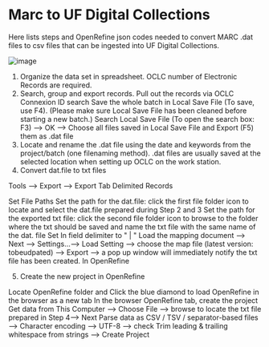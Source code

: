 # Marc to UF Digital Collections
Here lists steps and OpenRefine json codes needed to convert MARC .dat files to csv files that can be ingested into UF Digital Collections. 

![image](https://user-images.githubusercontent.com/13337446/215325755-4a419535-9192-4b92-b0bf-a05e4945421f.png)

1. Organize the data set in spreadsheet. OCLC number of Electronic Records are required.
2. Search, group and export records. 
Pull out the records via OCLC Connexion ID search
Save the whole batch in Local Save File (To save, use F4). (Please make sure Local Save File has been cleaned before starting a new batch.)
Search Local Save File (To open the search box: F3) --> OK --> Choose all files saved in  Local Save File and Export (F5) them as .dat file
3. Locate and rename the .dat file using the date and keywords from the project/batch (one filenaming method). .dat files are usually saved at the selected location when setting up OCLC on the work station. 
4. Convert  dat.file to txt files

Tools --> Export --> Export Tab Delimited Records

Set File Paths
Set the path for the dat.file: click the first file folder icon to locate and select the dat.file prepared during Step 2 and 3
Set the path for the exported txt file: click the second file folder icon to browse to the folder where the txt should be saved and name the txt file with the same name of the dat. file
Set In field delimiter to " | " 
Load the mapping document
--> Next --> Settings...--> Load Setting --> choose the map file (latest version: tobeudpated)
--> Export --> a pop up window will immediately notify the txt file has been created.
In OpenRefine

5. Create the new project in OpenRefine

Locate OpenRefine folder and Click the blue diamond to load OpenRefine in the browser as a new tab
In the browser OpenRefine tab, create the project
Get data from This Computer --> Choose File --> browse to locate the txt file prepared in Step 4--> Next
Parse data as CSV / TSV / separator-based files --> Character encoding --> UTF-8 --> check Trim leading & trailing whitespace from strings --> Create Project
